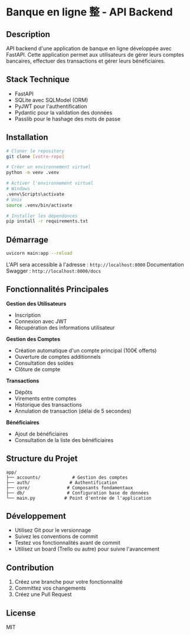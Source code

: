 # Banque en ligne 整 - API Backend

## Description
API backend d'une application de banque en ligne développée avec FastAPI. Cette application permet aux utilisateurs de gérer leurs comptes bancaires, effectuer des transactions et gérer leurs bénéficiaires.

## Stack Technique
- FastAPI
- SQLite avec SQLModel (ORM)
- PyJWT pour l'authentification
- Pydantic pour la validation des données
- Passlib pour le hashage des mots de passe

## Installation

```bash
# Cloner le repository
git clone [votre-repo]

# Créer un environnement virtuel
python -m venv .venv

# Activer l'environnement virtuel
# Windows
.venv\Scripts\activate
# Unix
source .venv/bin/activate

# Installer les dépendances
pip install -r requirements.txt
```

## Démarrage

```bash
uvicorn main:app --reload
```

L'API sera accessible à l'adresse : `http://localhost:8000`
Documentation Swagger : `http://localhost:8000/docs`

## Fonctionnalités Principales

**Gestion des Utilisateurs**
- Inscription
- Connexion avec JWT
- Récupération des informations utilisateur

**Gestion des Comptes**
- Création automatique d'un compte principal (100€ offerts)
- Ouverture de comptes additionnels
- Consultation des soldes
- Clôture de compte

**Transactions**
- Dépôts
- Virements entre comptes
- Historique des transactions
- Annulation de transaction (délai de 5 secondes)

**Bénéficiaires**
- Ajout de bénéficiaires
- Consultation de la liste des bénéficiaires

## Structure du Projet
```
app/
├── accounts/            # Gestion des comptes
├── auth/               # Authentification
├── core/              # Composants fondamentaux
├── db/                # Configuration base de données
└── main.py           # Point d'entrée de l'application
```

## Développement
- Utilisez Git pour le versionnage
- Suivez les conventions de commit
- Testez vos fonctionnalités avant de commit
- Utilisez un board (Trello ou autre) pour suivre l'avancement

## Contribution
1. Créez une branche pour votre fonctionnalité
2. Committez vos changements
3. Créez une Pull Request

## License
MIT
